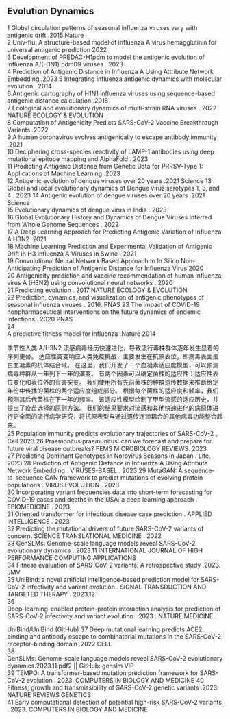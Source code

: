 ## Evolution Dynamics

1	Global circulation patterns of seasonal influenza viruses vary with antigenic drift .2015 Nature  
2	Univ-flu: A structure-based model of influenza A virus hemagglutinin for universal antigenic prediction 2022  
3	Development of PREDAC-H1pdm to model the antigenic evolution of influenza A/(H1N1) pdm09 viruses . 2023  
4	Prediction of Antigenic Distance in Influenza A Using Attribute Network Embedding .2023 
5	Integrating influenza antigenic dynamics with molecular evolution . 2014  
6	Antigenic cartography of H1N1 influenza viruses using sequence-based antigenic distance calculation .2018  
7	Ecological and evolutionary dynamics of multi-strain RNA viruses . 2022 NATURE ECOLOGY & EVOLUTION  
8	Computation of Antigenicity Predicts SARS-CoV-2 Vaccine Breakthrough Variants .2022  
9	A human coronavirus evolves antigenically to escape antibody immunity .2021  
10	Deciphering cross-species reactivity of LAMP-1 antibodies using deep mutational epitope mapping and AlphaFold . 2023  
11	Predicting Antigenic Distance from Genetic Data for PRRSV-Type 1: Applications of Machine Learning .2023  
12	Antigenic evolution of dengue viruses over 20 years .2021 Science 
13	Global and local evolutionary dynamics of Dengue virus serotypes 1, 3, and 4 . 2023 
14	Antigenic evolution of dengue viruses over 20 years .2021 Science  
15	Evolutionary dynamics of dengue virus in India . 2023  
16	Global Evolutionary History and Dynamics of Dengue Viruses Inferred from Whole Genome Sequences . 2022  
17	A Deep Learning Approach for Predicting Antigenic Variation of Influenza A H3N2 .2021  
18	Machine Learning Prediction and Experimental Validation of Antigenic Drift in H3 Influenza A Viruses in Swine . 2021  
19	Convolutional Neural Network Based Approach to In Silico Non-Anticipating Prediction of Antigenic Distance for Influenza Virus 2020  
20	Antigenicity prediction and vaccine recommendation of human influenza virus A (H3N2) using convolutional neural networks . 2020  
21	Predicting evolution . 2017 NATURE ECOLOGY & EVOLUTION  
22	Prediction, dynamics, and visualization of antigenic phenotypes of seasonal influenza viruses . 2016. PNAS 
23	The impact of COVID-19 nonpharmaceutical interventions on the future dynamics of endemic infections . 2020 PNAS  
24	
A predictive fitness model for influenza .Nature 2014  

季节性人类 A/H3N2 流感病毒经历快速进化，导致流行毒株群体逐年发生显着的序列更替。 适应性突变响应人类免疫挑战，主要发生在抗原表位，即病毒表面蛋白血凝素的抗体结合域。 在这里，我们开发了一个血凝素适应度模型，可以预测病毒种群从一年到下一年的演变。 有两个因素可以确定菌株的适应性：适应性表位变化和表位外的有害突变。 我们使用所有先前菌株的种群遗传数据来推断给定年份中传播的菌株的两个适应度组成部分。 根据每个菌株的适应度和频率，我们预测其后代菌株在下一年的频率。 该适应性模型绘制了甲型流感的适应历史，并提出了疫苗选择的原则方法。 我们的结果要求对流感和其他快速进化的病原体进行更全面的流行病学研究，将抗原表型与通过遗传连锁耦合的其他病毒功能整合起来。  
25	Population immunity predicts evolutionary trajectories of SARS-CoV-2 。 Cell 2023 
26	Praemonitus praemunitus: can we forecast and prepare for future viral disease outbreaks? FEMS MICROBIOLOGY REVIEWS. 2023  
27	Predicting Dominant Genotypes in Norovirus Seasons in Japan . Life. 2023 
28	Prediction of Antigenic Distance in Influenza A Using Attribute Network Embedding . VIRUSES-BASEL . 2023 
29	MutaGAN: A sequence-to-sequence GAN framework to predict mutations of evolving protein populations . VIRUS EVOLUTION . 2023  
30	Incorporating variant frequencies data into short-term forecasting for COVID-19 cases and deaths in the USA: a deep learning approach . EBIOMEDICINE . 2023  
31	Oriented transformer for infectious disease case prediction . APPLIED INTELLIGENCE . 2023  
32	Predicting the mutational drivers of future SARS-CoV-2 variants of concern. SCIENCE TRANSLATIONAL MEDICINE . 2022  
33	GenSLMs: Genome-scale language models reveal SARS-CoV-2 evolutionary dynamics . 2023.11 INTERNATIONAL JOURNAL OF HIGH PERFORMANCE COMPUTING APPLICATIONS  
34	Fitness evaluation of SARS-CoV-2 variants: A retrospective study .2023. JMV  
35	UniBind: a novel artificial intelligence-based prediction model for SARS-CoV-2 infectivity and variant evolution . SIGNAL TRANSDUCTION AND TARGETED THERAPY . 2023.12  
36	
Deep-learning-enabled protein-protein interaction analysis for prediction of SARS-CoV-2 infectivity and variant evolution . 2023 . NATURE MEDICINE .  

UniBind/UniBind (GitHub) 
37	Deep mutational learning predicts ACE2 binding and antibody escape to combinatorial mutations in the SARS-CoV-2 receptor-binding domain .2022 CELL  
38	
GenSLMs: Genome-scale language models reveal SARS-CoV-2 evolutionary dynamics.2023.11 pdf2 || GitHub: genslm VIP  
39	TEMPO: A transformer-based mutation prediction framework for SARS-CoV-2 evolution . 2023. COMPUTERS IN BIOLOGY AND MEDICINE 
40	Fitness, growth and transmissibility of SARS-CoV-2 genetic variants .2023. NATURE REVIEWS GENETICS  
41	Early computational detection of potential high-risk SARS-CoV-2 variants . 2023. COMPUTERS IN BIOLOGY AND MEDICINE  
